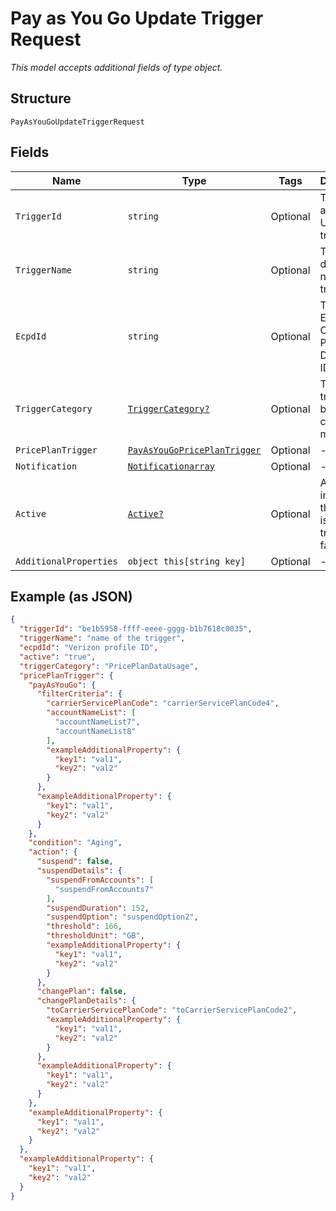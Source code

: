 
# Pay as You Go Update Trigger Request

*This model accepts additional fields of type object.*

## Structure

`PayAsYouGoUpdateTriggerRequest`

## Fields

| Name | Type | Tags | Description |
|  --- | --- | --- | --- |
| `TriggerId` | `string` | Optional | The system assigned UUID of the trigger |
| `TriggerName` | `string` | Optional | The user defined name of the trigger |
| `EcpdId` | `string` | Optional | The Enterprise Customer Profile Database ID |
| `TriggerCategory` | [`TriggerCategory?`](../../doc/models/trigger-category.md) | Optional | The type of trigger being created or modified |
| `PricePlanTrigger` | [`PayAsYouGoPricePlanTrigger`](../../doc/models/pay-as-you-go-price-plan-trigger.md) | Optional | - |
| `Notification` | [`Notificationarray`](../../doc/models/notificationarray.md) | Optional | - |
| `Active` | [`Active?`](../../doc/models/active.md) | Optional | A flag to indicate of the trigger is active, true, or not, false |
| `AdditionalProperties` | `object this[string key]` | Optional | - |

## Example (as JSON)

```json
{
  "triggerId": "be1b5958-ffff-eeee-gggg-b1b7618c0035",
  "triggerName": "name of the trigger",
  "ecpdId": "Verizon profile ID",
  "active": "true",
  "triggerCategory": "PricePlanDataUsage",
  "pricePlanTrigger": {
    "payAsYouGo": {
      "filterCriteria": {
        "carrierServicePlanCode": "carrierServicePlanCode4",
        "accountNameList": [
          "accountNameList7",
          "accountNameList8"
        ],
        "exampleAdditionalProperty": {
          "key1": "val1",
          "key2": "val2"
        }
      },
      "exampleAdditionalProperty": {
        "key1": "val1",
        "key2": "val2"
      }
    },
    "condition": "Aging",
    "action": {
      "suspend": false,
      "suspendDetails": {
        "suspendFromAccounts": [
          "suspendFromAccounts7"
        ],
        "suspendDuration": 152,
        "suspendOption": "suspendOption2",
        "threshold": 166,
        "thresholdUnit": "GB",
        "exampleAdditionalProperty": {
          "key1": "val1",
          "key2": "val2"
        }
      },
      "changePlan": false,
      "changePlanDetails": {
        "toCarrierServicePlanCode": "toCarrierServicePlanCode2",
        "exampleAdditionalProperty": {
          "key1": "val1",
          "key2": "val2"
        }
      },
      "exampleAdditionalProperty": {
        "key1": "val1",
        "key2": "val2"
      }
    },
    "exampleAdditionalProperty": {
      "key1": "val1",
      "key2": "val2"
    }
  },
  "exampleAdditionalProperty": {
    "key1": "val1",
    "key2": "val2"
  }
}
```

